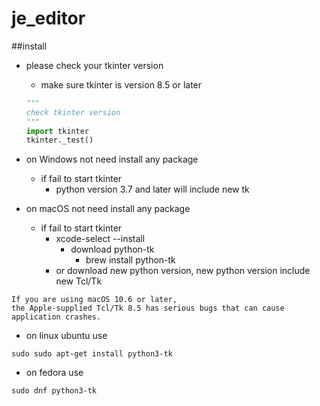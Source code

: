 # je_editor

##install

* please check your tkinter version
  * make sure tkinter is version 8.5 or later
  ```python
  """
  check tkinter version
  """
  import tkinter
  tkinter._test()
  ```

* on Windows not need install any package
  * if fail to start tkinter
    * python version 3.7 and later will include new tk
    

* on macOS not need install any package
  * if fail to start tkinter 
    * xcode-select --install
      * download python-tk
        * brew install python-tk
    * or download new python version, new python version include new Tcl/Tk 
```
If you are using macOS 10.6 or later, 
the Apple-supplied Tcl/Tk 8.5 has serious bugs that can cause application crashes.
```
* on linux ubuntu use 
```commandline 
sudo sudo apt-get install python3-tk
```
* on fedora use
```commandline
sudo dnf python3-tk
```

 
